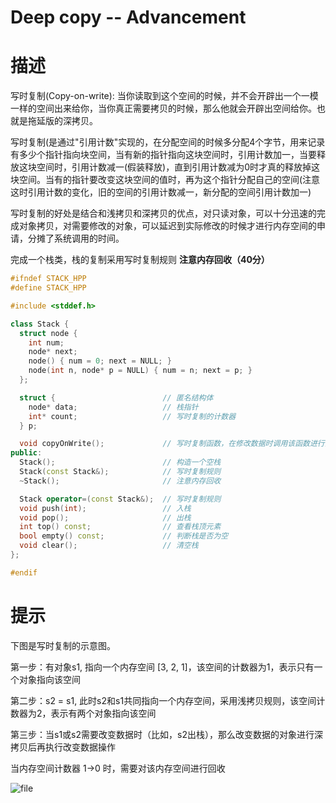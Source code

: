 # Deep copy -- Advancement

# 描述
写时复制(Copy-on-write): 当你读取到这个空间的时候，并不会开辟出一个一模一样的空间出来给你，当你真正需要拷贝的时候，那么他就会开辟出空间给你。也就是拖延版的深拷贝。

写时复制(是通过"引用计数"实现的，在分配空间的时候多分配4个字节，用来记录有多少个指针指向块空间，当有新的指针指向这块空间时，引用计数加一，当要释放这块空间时，引用计数减一(假装释放)，直到引用计数减为0时才真的释放掉这块空间。当有的指针要改变这块空间的值时，再为这个指针分配自己的空间(注意这时引用计数的变化，旧的空间的引用计数减一，新分配的空间引用计数加一)

写时复制的好处是结合和浅拷贝和深拷贝的优点，对只读对象，可以十分迅速的完成对象拷贝，对需要修改的对象，可以延迟到实际修改的时候才进行内存空间的申请，分摊了系统调用的时间。


完成一个栈类，栈的复制采用写时复制规则 **注意内存回收（40分）**

```c++
#ifndef STACK_HPP
#define STACK_HPP

#include <stddef.h>

class Stack {
  struct node {
    int num;
    node* next;
    node() { num = 0; next = NULL; }
    node(int n, node* p = NULL) { num = n; next = p; }
  };

  struct {                        // 匿名结构体
    node* data;                   // 栈指针
    int* count;                   // 写时复制的计数器
  } p;

  void copyOnWrite();             // 写时复制函数，在修改数据时调用该函数进行深拷贝
public:
  Stack();                        // 构造一个空栈
  Stack(const Stack&);            // 写时复制规则
  ~Stack();                       // 注意内存回收

  Stack operator=(const Stack&);  // 写时复制规则
  void push(int);                 // 入栈
  void pop();                     // 出栈
  int top() const;                // 查看栈顶元素
  bool empty() const;             // 判断栈是否为空
  void clear();                   // 清空栈
};

#endif
```

# 提示
下图是写时复制的示意图。

第一步：有对象s1, 指向一个内存空间 [3, 2, 1]，该空间的计数器为1，表示只有一个对象指向该空间

第二步：s2 = s1, 此时s2和s1共同指向一个内存空间，采用浅拷贝规则，该空间计数器为2，表示有两个对象指向该空间

第三步：当s1或s2需要改变数据时（比如，s2出栈），那么改变数据的对象进行深拷贝后再执行改变数据操作

当内存空间计数器 1->0 时，需要对该内存空间进行回收

![file](/api/users/image?path=6706/images/1553250875611.jpg)

